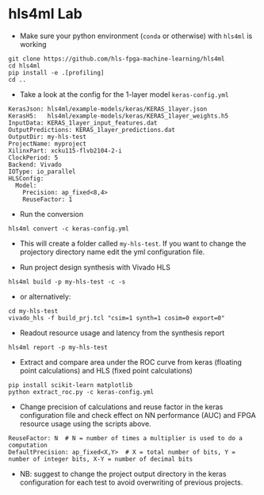 # hls4ml Lab

- Make sure your python environment (`conda` or otherwise) with `hls4ml` is working

```
git clone https://github.com/hls-fpga-machine-learning/hls4ml
cd hls4ml
pip install -e .[profiling] 
cd ..
```

- Take a look at the config for the 1-layer model `keras-config.yml`
```
KerasJson: hls4ml/example-models/keras/KERAS_1layer.json
KerasH5:   hls4ml/example-models/keras/KERAS_1layer_weights.h5
InputData: KERAS_1layer_input_features.dat
OutputPredictions: KERAS_1layer_predictions.dat
OutputDir: my-hls-test
ProjectName: myproject
XilinxPart: xcku115-flvb2104-2-i
ClockPeriod: 5
Backend: Vivado
IOType: io_parallel
HLSConfig:
  Model:
    Precision: ap_fixed<8,4>
    ReuseFactor: 1
```

- Run the conversion
```
hls4ml convert -c keras-config.yml
```

- This will create a folder called `my-hls-test`. If you want to change the projectory directory name edit the yml configuration file.

- Run project design synthesis with Vivado HLS
```
hls4ml build -p my-hls-test -c -s
```
- or alternatively:
```
cd my-hls-test
vivado_hls -f build_prj.tcl "csim=1 synth=1 cosim=0 export=0"
```

- Readout resource usage and latency from the synthesis report
```
hls4ml report -p my-hls-test
```

- Extract and compare area under the ROC curve from keras (floating point calculations) and HLS (fixed point calculations)
```
pip install scikit-learn matplotlib 
python extract_roc.py -c keras-config.yml
```

- Change precision of calculations and reuse factor in the keras configuration file and check effect on NN performance (AUC) and FPGA resource usage using the scripts above.

```
ReuseFactor: N  # N = number of times a multiplier is used to do a computation 
DefaultPrecision: ap_fixed<X,Y>  # X = total number of bits, Y = number of integer bits, X-Y = number of decimal bits
```
- NB: suggest to change the project output directory in the keras configuration for each test to avoid overwriting of previous projects.
